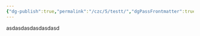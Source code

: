 ```yaml
---
{"dg-publish":true,"permalink":"/czc/5/testt/","dgPassFrontmatter":true,"created":"2024-12-08T00:07:05.799+08:00","updated":"2024-12-08T00:07:16.266+08:00"}
---
```



asdasdasdasdasdasd
